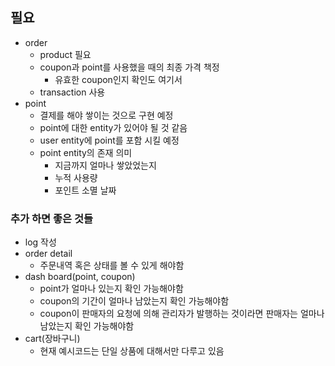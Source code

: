 ## 필요

-   order
    -   product 필요
    -   coupon과 point를 사용했을 때의 최종 가격 책정
        -   유효한 coupon인지 확인도 여기서
    -   transaction 사용
-   point
    -   결제를 해야 쌓이는 것으로 구현 예정
    -   point에 대한 entity가 있어야 될 것 같음
    -   user entity에 point를 포함 시킬 예정
    -   point entity의 존재 의미
        -   지금까지 얼마나 쌓았었는지
        -   누적 사용량
        -   포인트 소멸 날짜

### 추가 하면 좋은 것들

-   log 작성
-   order detail
    -   주문내역 혹은 상태를 볼 수 있게 해야함
-   dash board(point, coupon)
    -   point가 얼마나 있는지 확인 가능해야함
    -   coupon의 기간이 얼마나 남았는지 확인 가능해야함
    -   coupon이 판매자의 요청에 의해 관리자가 발행하는 것이라면 판매자는 얼마나 남았는지 확인 가능해야함
-   cart(장바구니)
    -   현재 예시코드는 단일 상품에 대해서만 다루고 있음
